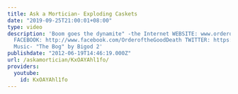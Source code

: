 ```yaml
---
title: Ask a Mortician- Exploding Caskets
date: "2019-09-25T21:00:01+08:00"
type: video
description: 'Boom goes the dynamite" -the Internet WEBSITE: www.orderofthegooddeath.com
  FACEBOOK: http://www.facebook.com/OrderoftheGoodDeath TWITTER: https://twitter.com/TheGoodDeath
  Music- "The Bog" by Bigod 2'
publishdate: "2012-06-19T14:46:19.000Z"
url: /askamortician/KxOAYAhl1fo/
providers:
  youtube:
    id: KxOAYAhl1fo
---
```

